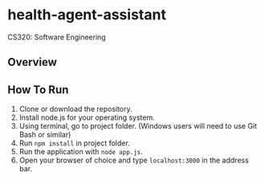 # health-agent-assistant
CS320: Software Engineering

## Overview

## How To Run

1. Clone or download the repository.
2. Install node.js for your operating system.
3. Using terminal, go to project folder. (Windows users will need to use Git Bash or similar)
4. Run `npm install` in project folder.
5. Run the application with `node app.js`.
6. Open your browser of choice and type `localhost:3000` in the address bar.

